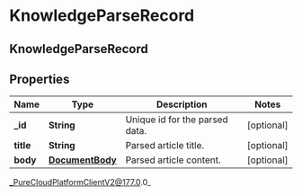 # KnowledgeParseRecord

## KnowledgeParseRecord

## Properties

|Name | Type | Description | Notes|
|------------ | ------------- | ------------- | -------------|
| **_id** | **String** | Unique id for the parsed data. | [optional] |
| **title** | **String** | Parsed article title. | [optional] |
| **body** | [**DocumentBody**](DocumentBody) | Parsed article content. | [optional] |



_PureCloudPlatformClientV2@177.0.0_
